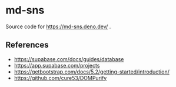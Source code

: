 # md-sns

Source code for https://md-sns.deno.dev/ .

## References

- https://supabase.com/docs/guides/database
- https://app.supabase.com/projects
- https://getbootstrap.com/docs/5.2/getting-started/introduction/
- https://github.com/cure53/DOMPurify
